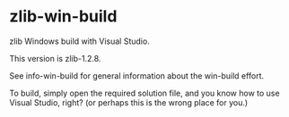 # zlib-win-build

zlib Windows build with Visual Studio.

This version is zlib-1.2.8.

See info-win-build for general information about the
win-build effort.

To build, simply open the required solution file, and
you know how to use Visual Studio, right?
(or perhaps this is the wrong place for you.)
